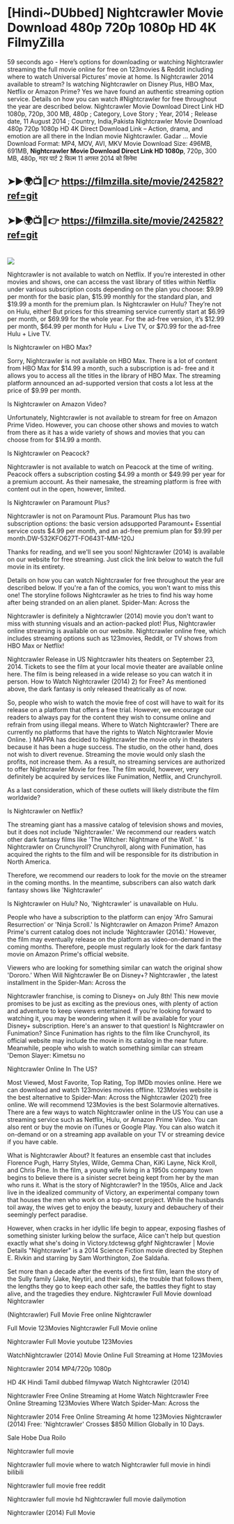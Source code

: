# [Hindi~DUbbed] Nightcrawler Movie Download 480p 720p 1080p HD 4K FilmyZilla


59 seconds ago - Here’s options for downloading or watching Nightcrawler streaming the full movie online for free on 123movies & Reddit including where to watch Universal Pictures’ movie at home. Is Nightcrawler 2014 available to stream? Is watching Nightcrawler on Disney Plus, HBO Max, Netflix or Amazon Prime? Yes we have found an authentic streaming option service. Details on how you can watch #Nightcrawler for free throughout the year are described below. Nightcrawler Movie Download Direct Link HD 1080p, 720p, 300 MB, 480p ; Category, Love Story ; Year, 2014 ; Release date, 11 August 2014 ; Country, India,Pakista Nightcrawler Movie Download 480p 720p 1080p HD 4K Direct Download Link – Action, drama, and emotion are all there in the Indian movie Nightcrawler. Gadar ...
Movie Download Format: MP4, MOV, AVI, MKV
Movie Download Size: 496MB, 691MB, **Nightcrawler Movie Download Direct Link HD 1080p**, 720p, 300 MB, 480p, गदर पार्ट 2 फिल्म 11 अगस्त 2014 को सिनेमा

## ➤►🌍📺📱👉   https://filmzilla.site/movie/242582?ref=git

## ➤►🌍📺📱👉   https://filmzilla.site/movie/242582?ref=git

#

<img src="https://image.tmdb.org/t/p/w780//wofhl2lsTYCPmMQPsbj6iu9n0P6.jpg" />

Nightcrawler is not available to watch on Netflix. If you’re interested in other movies and shows, one can access the vast library of titles within Netflix under various subscription costs depending on the plan you choose: $9.99 per month for the basic plan, $15.99 monthly for the standard plan, and $19.99 a month for the premium plan. Is Nightcrawler on Hulu? They’re not on Hulu, either! But prices for this streaming service currently start at $6.99 per month, or $69.99 for the whole year. For the ad-free version, it’s $12.99 per month, $64.99 per month for Hulu + Live TV, or $70.99 for the ad-free Hulu + Live TV.

Is Nightcrawler on HBO Max?

Sorry, Nightcrawler is not available on HBO Max. There is a lot of content from HBO Max for $14.99 a month, such a subscription is ad- free and it allows you to access all the titles in the library of HBO Max. The streaming platform announced an ad-supported version that costs a lot less at the price of $9.99 per month.

Is Nightcrawler on Amazon Video?

Unfortunately, Nightcrawler is not available to stream for free on Amazon Prime Video. However, you can choose other shows and movies to watch from there as it has a wide variety of shows and movies that you can choose from for $14.99 a month.

Is Nightcrawler on Peacock?

Nightcrawler is not available to watch on Peacock at the time of writing. Peacock offers a subscription costing $4.99 a month or $49.99 per year for a premium account. As their namesake, the streaming platform is free with content out in the open, however, limited.

Is Nightcrawler on Paramount Plus?

Nightcrawler is not on Paramount Plus. Paramount Plus has two subscription options: the basic version adsupported Paramount+ Essential service costs $4.99 per month, and an ad-free premium plan for $9.99 per month.DW-532KFO627T-FO643T-MM-120J

Thanks for reading, and we'll see you soon! Nightcrawler (2014) is available on our website for free streaming. Just click the link below to watch the full movie in its entirety.

Details on how you can watch Nightcrawler for free throughout the year are described below. If you're a fan of the comics, you won't want to miss this one! The storyline follows Nightcrawler as he tries to find his way home after being stranded on an alien planet. Spider-Man: Across the

Nightcrawler is definitely a Nightcrawler (2014) movie you don't want to miss with stunning visuals and an action-packed plot! Plus, Nightcrawler online streaming is available on our website. Nightcrawler online free, which includes streaming options such as 123movies, Reddit, or TV shows from HBO Max or Netflix!

Nightcrawler Release in US Nightcrawler hits theaters on September 23, 2014. Tickets to see the film at your local movie theater are available online here. The film is being released in a wide release so you can watch it in person. How to Watch Nightcrawler (2014) 2) for Free? As mentioned above, the dark fantasy is only released theatrically as of now.

So, people who wish to watch the movie free of cost will have to wait for its release on a platform that offers a free trial. However, we encourage our readers to always pay for the content they wish to consume online and refrain from using illegal means. Where to Watch Nightcrawler? There are currently no platforms that have the rights to Watch Nightcrawler Movie Online. ) MAPPA has decided to Nightcrawler the movie only in theaters because it has been a huge success. The studio, on the other hand, does not wish to divert revenue. Streaming the movie would only slash the profits, not increase them. As a result, no streaming services are authorized to offer Nightcrawler Movie for free. The film would, however, very definitely be acquired by services like Funimation, Netflix, and Crunchyroll.

As a last consideration, which of these outlets will likely distribute the film worldwide?

Is Nightcrawler on Netflix?

The streaming giant has a massive catalog of television shows and movies, but it does not include 'Nightcrawler.' We recommend our readers watch other dark fantasy films like 'The Witcher: Nightmare of the Wolf. ' Is Nightcrawler on Crunchyroll? Crunchyroll, along with Funimation, has acquired the rights to the film and will be responsible for its distribution in North America.

Therefore, we recommend our readers to look for the movie on the streamer in the coming months. In the meantime, subscribers can also watch dark fantasy shows like 'Nightcrawler'

Is Nightcrawler on Hulu? No, 'Nightcrawler' is unavailable on Hulu.

People who have a subscription to the platform can enjoy 'Afro Samurai Resurrection' or 'Ninja Scroll.' Is Nightcrawler on Amazon Prime? Amazon Prime's current catalog does not include 'Nightcrawler (2014).' However, the film may eventually release on the platform as video-on-demand in the coming months. Therefore, people must regularly look for the dark fantasy movie on Amazon Prime's official website.

Viewers who are looking for something similar can watch the original show 'Dororo.' When Will Nightcrawler Be on Disney+? Nightcrawler , the latest installment in the Spider-Man: Across the

Nightcrawler franchise, is coming to Disney+ on July 8th! This new movie promises to be just as exciting as the previous ones, with plenty of action and adventure to keep viewers entertained. If you're looking forward to watching it, you may be wondering when it will be available for your Disney+ subscription. Here's an answer to that question! Is Nightcrawler on Funimation? Since Funimation has rights to the film like Crunchyroll, its official website may include the movie in its catalog in the near future. Meanwhile, people who wish to watch something similar can stream 'Demon Slayer: Kimetsu no

Nightcrawler Online In The US?

Most Viewed, Most Favorite, Top Rating, Top IMDb movies online. Here we can download and watch 123movies movies offline. 123Movies website is the best alternative to Spider-Man: Across the Nightcrawler (2021) free online. We will recommend 123Movies is the best Solarmovie alternatives. There are a few ways to watch Nightcrawler online in the US You can use a streaming service such as Netflix, Hulu, or Amazon Prime Video. You can also rent or buy the movie on iTunes or Google Play. You can also watch it on-demand or on a streaming app available on your TV or streaming device if you have cable.

What is Nightcrawler About? It features an ensemble cast that includes Florence Pugh, Harry Styles, Wilde, Gemma Chan, KiKi Layne, Nick Kroll, and Chris Pine. In the film, a young wife living in a 1950s company town begins to believe there is a sinister secret being kept from her by the man who runs it. What is the story of Nightcrawler? In the 1950s, Alice and Jack live in the idealized community of Victory, an experimental company town that houses the men who work on a top-secret project. While the husbands toil away, the wives get to enjoy the beauty, luxury and debauchery of their seemingly perfect paradise.

However, when cracks in her idyllic life begin to appear, exposing flashes of something sinister lurking below the surface, Alice can't help but question exactly what she's doing in Victory.tdctewsg gfghf Nightcrawler | Movie Details "Nightcrawler" is a 2014 Science Fiction movie directed by Stephen E. Rivkin and starring by Sam Worthington, Zoe Saldaña.

Set more than a decade after the events of the first film, learn the story of the Sully family (Jake, Neytiri, and their kids), the trouble that follows them, the lengths they go to keep each other safe, the battles they fight to stay alive, and the tragedies they endure. Nightcrawler Full Movie download Nightcrawler

(Nightcrawler) Full Movie Free online Nightcrawler

Full Movie 123Movies Nightcrawler Full Movie online

Nightcrawler Full Movie youtube 123Movies

WatchNightcrawler (2014) Movie Online Full Streaming at Home 123Movies

Nightcrawler 2014 MP4/720p 1080p

HD 4K Hindi Tamil dubbed filmywap Watch Nightcrawler (2014)

Nightcrawler Free Online Streaming at Home Watch Nightcrawler Free Online Streaming 123Movies Where Watch Spider-Man: Across the

Nightcrawler 2014 Free Online Streaming At home 123Movies Nightcrawler (2014) Free: 'Nightcrawler' Crosses $850 Million Globally in 10 Days.

Sale Hobe Dua Roilo

Nightcrawler full movie

Nightcrawler full movie where to watch Nightcrawler full movie in hindi bilibili

Nightcrawler full movie free reddit

Nightcrawler full movie hd Nightcrawler full movie dailymotion

Nightcrawler (2014) Full Movie